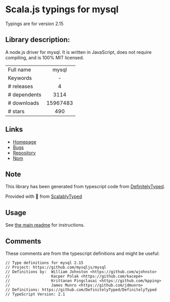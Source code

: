 
# Scala.js typings for mysql

Typings are for version 2.15

## Library description:
A node.js driver for mysql. It is written in JavaScript, does not require compiling, and is 100% MIT licensed.

|                    |                 |
| ------------------ | :-------------: |
| Full name          | mysql |
| Keywords           | - |
| # releases         | 4 |
| # dependents       | 3114 |
| # downloads        | 15967483 |
| # stars            | 490 |

## Links
- [Homepage](https://github.com/mysqljs/mysql#readme)
- [Bugs](https://github.com/mysqljs/mysql/issues)
- [Repository](https://github.com/mysqljs/mysql)
- [Npm](https://www.npmjs.com/package/mysql)
    


## Note
This library has been generated from typescript code from [DefinitelyTyped](https://definitelytyped.org).

Provided with :purple_heart: from [ScalablyTyped](https://github.com/oyvindberg/ScalablyTyped)

## Usage
See [the main readme](../../readme.md) for instructions.

## Comments

These comments are from the typescript definitions and might be useful:
```
// Type definitions for mysql 2.15
// Project: https://github.com/mysqljs/mysql
// Definitions by:  William Johnston <https://github.com/wjohnsto>
// 	                Kacper Polak <https://github.com/kacepe>
// 	                Krittanan Pingclasai <https://github.com/kpping>
// 	                James Munro <https://github.com/jdmunro>
// Definitions: https://github.com/DefinitelyTyped/DefinitelyTyped
// TypeScript Version: 2.1

```


